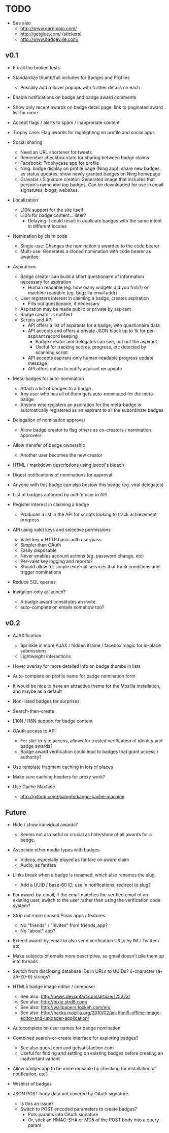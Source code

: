 # TODO

* See also
    * http://www.earnmojo.com/
    * http://getglue.com/ (stickers)
    * http://www.badgeville.com/

## v0.1

* Fix all the broken tests

* Standardize thumb/full includes for Badges and Profiles
    * Possibly add rollover popups with further details on each

* Enable notifications on badge and badge award comments

* Show only recent awards on badge detail page, link to paginated award list for more

* Accept flags / alerts to spam / inapproriate content

* Trophy case: Flag awards for highlighting on profile and social apps

* Social sharing
    * Need an URL shortener for tweets
    * Remember checkbox state for sharing between badge claims
    * Facebook: Trophycase app for profile
    * Ning: badge display on profile page (Ning app); share new badges as status updates; show newly granted badges on Ning homepage
    * Gravatar / Signature creator: Generated image that includes that person's name and top badges. Can be downloaded for use in email signatures, blogs, websites.

* Localization
    * L10N support for the site itself
    * L10N for badge content... later?
        * Delaying it could result in duplicate badges with the same intent in different locales

* Nomination by claim code
    * Single-use: Changes the nomination's awardee to the code bearer
    * Multi-use: Generates a cloned nomination with code bearer as awardee

* Aspirations
    * Badge creator can build a short questionaire of information necessary for aspiration
        * Human readable (eg. how many widgets did you frob?) or machine readable (eg. bugzilla email addr)
    * User registers interest in claiming a badge, creates aspiration
        * Fills out questionaire, if necessary
    * Aspiration may be made public or private by aspirant
    * Badge creator is notified
    * Scripts and API
        * API offers a list of aspirants for a badge, with questionaire data
        * API accepts and offers a private JSON block up to 1k for per-aspirant record keeping
            * Badge creator and delegates can see, but not the aspirant
            * Useful for tracking scores, progress, etc detected by scanning script
        * API accepts aspirant-only human-readable progress update message
        * API offers option to notify aspirant on update

* Meta-badges for auto-nomination
    * Attach a list of badges to a badge
    * Any user who has all of them gets auto-nominated for the meta-badge
    * Anyone who registers an aspiration for the meta-badge is automatically registered as an aspirant to all the subordinate badges

* Delegation of nomination approval
    * Allow badge creator to flag others as co-creators / nomination approvers

* Allow transfer of badge ownership
    * Another user becomes the new creator

* HTML / markdown descriptions using jsocol's bleach

* Digest notifications of nominations for approval

* Anyone with this badge can also bestow this badge (eg. viral delegates)

* List of badges authored by auth'd user in API

* Register interest in claiming a badge
    * Produces a list in the API for scripts looking to track achievement progress

* API using valet keys and selective permissions
    * Valet key = HTTP basic auth user/pass
    * Simpler than OAuth
    * Easily disposable
    * Never enables account actions (eg. password change, etc)
    * Per-valet key logging and reports?
    * Should allow for simple external services that track conditions and trigger nominations

* Reduce SQL queries

* Invitation-only at launch?
    * A badge award constitutes an invite
    * auto-complete on emails somehow too?

## v0.2

* AJAXification
    * Sprinkle in more AJAX / hidden iframe / facebox magic for in-place submissions
    * Lightweight interactions

* Hover overlay for more detailed info on badge thumbs in lists

* Auto-complete on profile name for badge nomination form

* It would be nice to have an attractive theme for the Mozilla installation, and maybe as a default

* Non-listed badges for surprises

* Search-then-create

* L10N / I18N support for badge content

* OAuth access to API
    * For site-to-site access, allows for trusted verification of identity and badge awards?
    * Badge award verification could lead to badges that grant access / authority?

* Use template fragment caching in lots of places

* Make sure caching headers for proxy work?

* Use Cache Machine
    * <http://github.com/jbalogh/django-cache-machine>

## Future

* Hide / show individual awards?
    * Seems not as useful or crucial as hide/show of all awards for a badge.

* Associate other media types with badges
    * Videos, especially played as fanfare on award claim
    * Audio, as fanfare

* Links break when a badge is renamed, which also renames the slug.
    * Add a UUID / base-60 ID, use in notifications, redirect to slug?

* For award-by-email, if the email matches the verified email of an existing user, switch to the user rather than using the verification code system?

* Strip out more unused Pinax apps / features
    * No "friends" / "invites" from friends_app?
    * No "about" app?

* Extend award-by-email to also send verification URLs by IM / Twitter / etc

* Make subjects of emails more descriptive, so gmail doesn't pile them up into threads

* Switch from disclosing database IDs in URLs to UUIDs? 6-character {a-zA-Z0-9} strings?

* HTML5 badge image editor / composer
    * See also: http://news.deviantart.com/article/125373/
    * See also: http://pixie.strd6.com/
    * See also: http://wallpapers.foxkeh.com/en/
    * See also: http://hacks.mozilla.org/2010/02/an-html5-offline-image-editor-and-uploader-application/

* Autocomplete on user names for badge nomination

* Combined search-or-create interface for exploring badges?
    * See also quora.com and getsatisfaction.com
    * Useful for finding and settling on existing badges before creating an inadvertant variant

* Allow badger app to be more reusable by checking for installation of notification, etc?

* Wishlist of badges

* JSON POST body data not covered by OAuth signature
    * Is this an issue?
    * Switch to POST encoded parameters to create badges?
        * Puts params into OAuth signature
        * Or, stick an HMAC-SHA or MD5 of the POST body into a query param

